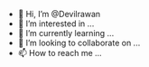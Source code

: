- 👋 Hi, I’m @Devilrawan
- 👀 I’m interested in ...
- 🌱 I’m currently learning ...
- 💞️ I’m looking to collaborate on ...
- 📫 How to reach me ...

<!---
Devilrawan/Devilrawan is a ✨ special ✨ repository because its `README.md` (this file) appears on your GitHub profile.
You can click the Preview link to take a look at your changes.
--->

